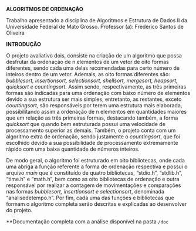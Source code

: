 **ALGORITMOS DE ORDENAÇÃO**


Trabalho apresentado a disciplina de Algoritmos e Estrutura de Dados II da Universidade Federal de Mato Grosso.
Professor (a): Frederico Santos de Oliveira


**INTRODUÇÃO**

O projeto avaliativo dois, consiste na criação de um algoritmo que possa desfrutar da ordenação de n elementos de um vetor de oito formas diferentes, sendo cada uma delas recomendadas para certo número de inteiros dentro de um vetor. Ademais, as oito formas diferentes são: *bubblesort, insertionsort, selectionsort, shellsort, mergesort, heapsort, quicksort e countingsort.* Assim sendo, respectivamente, as três primeiras formas são indicadas para uma ordenação com baixo número de elementos devido a sua estrutura ser mais simples, entretanto, as restantes, exceto *countingsort,* são responsáveis por terem uma estrutura mais elaborada, possibilitando assim a ordenação de n elementos em quantidades maiores que em relação as três primeiras formas, destacando também, a forma *quicksort* que quando bem estruturada possui uma velocidade de processamento superior as demais. Também, o projeto conta com um algoritmo extra de ordenação, sendo justamente o *countingsort*, que foi escolhido devido a sua possibilidade de processamento extremamente rápido com uma baixa quantidade de números inteiros.

De modo geral, o algoritmo foi estruturado em oito bibliotecas, onde cada uma abriga a função referente a forma de ordenação respectiva e possui o arquivo *main* que é constituído de quatro bibliotecas, “stdio.h”, “stdlib.h”, “time.h” e “math.h”, bem como as oito bibliotecas de ordenação e outra responsável por realizar a contagem de movimentações e comparações nas formas *bubblesort, insertionsort e selectionsort*, denominada “analisedetempo.h”. Por fim, cada uma das funções e bibliotecas que formam o algoritmo completa serão descritas e explicadas ao desenvolver do projeto.

**Documentação completa com a análise disponível na pasta `/doc`
